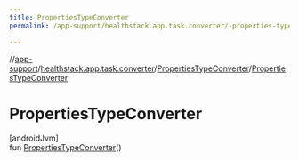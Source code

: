 ```yaml
---
title: PropertiesTypeConverter
permalink: /app-support/healthstack.app.task.converter/-properties-type-converter/-properties-type-converter.html

---
```

//[app-support](/app-support.html)/[healthstack.app.task.converter](../index.html)/[PropertiesTypeConverter](index.html)/[PropertiesTypeConverter](-properties-type-converter.html)



# PropertiesTypeConverter



[androidJvm]\
fun [PropertiesTypeConverter](-properties-type-converter.html)()




